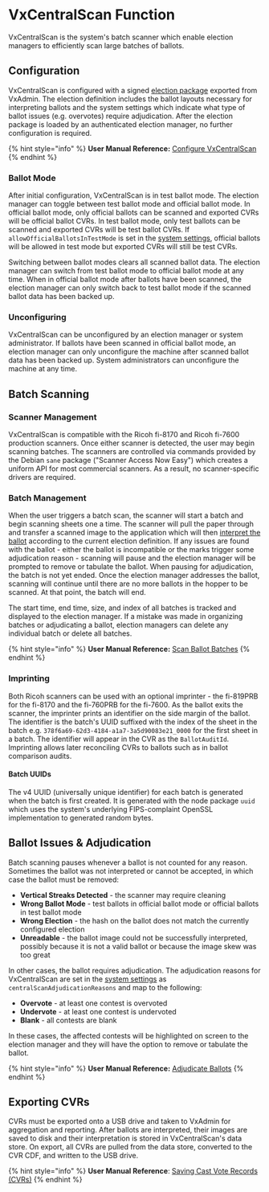 # VxCentralScan Function

VxCentralScan is the system's batch scanner which enable election managers to efficiently scan large batches of ballots.

## Configuration

VxCentralScan is configured with a signed [election package](election-package/#election-definition) exported from VxAdmin. The election definition includes the ballot layouts necessary for interpreting ballots and the system settings which indicate what type of ballot issues (e.g. overvotes) require adjudication. After the election package is loaded by an authenticated election manager, no further configuration is required.

{% hint style="info" %}
**User Manual Reference:** [Configure VxCentralScan](https://app.gitbook.com/s/JtZutzGTdCzsGITrdiph/vxcentralscan/configure-ballot-scanner "mention")
{% endhint %}

### Ballot Mode

After initial configuration, VxCentralScan is in test ballot mode. The election manager can toggle between test ballot mode and official ballot mode. In official ballot mode, only official ballots can be scanned and exported CVRs will be official ballot CVRs. In test ballot mode, only test ballots can be scanned and exported CVRs will be test ballot CVRs. If `allowOfficialBallotsInTestMode` is set in the [system settings](election-package/#system-settings), official ballots will be allowed in test mode but exported CVRs will still be test CVRs.

Switching between ballot modes clears all scanned ballot data. The election manager can switch from test ballot mode to official ballot mode at any time. When in official ballot mode after ballots have been scanned, the election manager can only switch back to test ballot mode if the scanned ballot data has been backed up.&#x20;

### Unconfiguring

VxCentralScan can be unconfigured by an election manager or system administrator. If ballots have been scanned in official ballot mode, an election manager can only unconfigure the machine after scanned ballot data has been backed up. System administrators can unconfigure the machine at any time.

## Batch Scanning

### Scanner Management

VxCentralScan is compatible with the Ricoh fi-8170 and Ricoh fi-7600 production scanners. Once either scanner is detected, the user may begin scanning batches. The scanners are controlled via commands provided by the Debian `sane` package ("Scanner Access Now Easy") which creates a uniform API for most commercial scanners. As a result, no scanner-specific drivers are required.

### Batch Management

When the user triggers a batch scan, the scanner will start a batch and begin scanning sheets one a time. The scanner will pull the paper through and transfer a scanned image to the application which will then [interpret the ballot](ballot-interpretation.md) according to the current election definition. If any issues are found with the ballot - either the ballot is incompatible or the marks trigger some adjudication reason - scanning will pause and the election manager will be prompted to remove or tabulate the ballot. When pausing for adjudication, the batch is not yet ended. Once the election manager addresses the ballot, scanning will continue until there are no more ballots in the hopper to be scanned. At that point, the batch will end.

The start time, end time, size, and index of all batches is tracked and displayed to the election manager. If a mistake was made in organizing batches or adjudicating a ballot, election managers can delete any individual batch or delete all batches.

{% hint style="info" %}
**User Manual Reference:** [Scan Ballot Batches](https://app.gitbook.com/s/JtZutzGTdCzsGITrdiph/vxcentralscan/scanning-ballots#scan-ballot-batches "mention")
{% endhint %}

### Imprinting

Both Ricoh scanners can be used with an optional imprinter - the fi-819PRB for the fi-8170 and the fi-760PRB for the fi-7600. As the ballot exits the scanner, the imprinter prints an identifier on the side margin of the ballot. The identifier is the batch's UUID suffixed with the index of the sheet in the batch e.g. `378f6a69-62d3-4184-a1a7-3a5d90083e21_0000` for the first sheet in a batch. The identifier will appear in the CVR as the `BallotAuditId`. Imprinting allows later reconciling CVRs to ballots such as in ballot comparison audits.

#### Batch UUIDs

The v4 UUID (universally unique identifier) for each batch is generated when the batch is first created. It is generated with the node package `uuid` which uses the system's underlying FIPS-complaint OpenSSL implementation to generated random bytes.

## Ballot Issues & Adjudication

Batch scanning pauses whenever a ballot is not counted for any reason. Sometimes the ballot was not interpreted or cannot be accepted, in which case the ballot must be removed:

* **Vertical Streaks Detected** - the scanner may require cleaning&#x20;
* **Wrong Ballot Mode** - test ballots in official ballot mode or official ballots in test ballot mode
* **Wrong Election** - the hash on the ballot does not match the currently configured election
* **Unreadable** - the ballot image could not be successfully interpreted, possibly because it is not a valid ballot or because the image skew was too great

In other cases, the ballot requires adjudication. The adjudication reasons for VxCentralScan are set in the [system settings](election-package/#system-settings) as `centralScanAdjudicationReasons` and map to the following:

* **Overvote** - at least one contest is overvoted
* **Undervote** - at least one contest is undervoted
* **Blank** - all contests are blank

In these cases, the affected contests will be highlighted on screen to the election manager and they will have the option to remove or tabulate the ballot.&#x20;

{% hint style="info" %}
**User Manual Reference:** [Adjudicate Ballots](https://app.gitbook.com/s/JtZutzGTdCzsGITrdiph/vxcentralscan/scanning-ballots#adjudicate-ballots "mention")
{% endhint %}

## Exporting CVRs

CVRs must be exported onto a USB drive and taken to VxAdmin for aggregation and reporting. After ballots are interpreted, their images are saved to disk and their interpretation is stored in VxCentralScan's data store. On export, all CVRs are pulled from the data store, converted to the CVR CDF, and written to the USB drive.

{% hint style="info" %}
**User Manual Reference**: [Saving Cast Vote Records (CVRs)](https://app.gitbook.com/s/JtZutzGTdCzsGITrdiph/vxcentralscan/scanning-ballots#saving-cast-vote-records-cvrs "mention")
{% endhint %}

